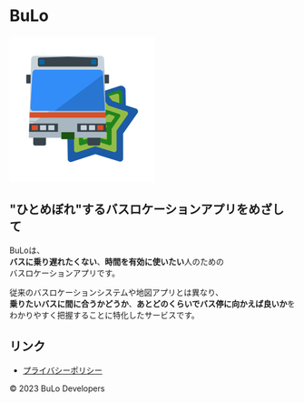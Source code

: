 # BuLo

<img src='./assets/icon_transparent.png' width='256' />

## "ひとめぼれ"するバスロケーションアプリをめざして
BuLoは、<br />
**バスに乗り遅れたくない**、**時間を有効に使いたい**人のための<br />
バスロケーションアプリです。<br />

従来のバスロケーションシステムや地図アプリとは異なり、<br />
**乗りたいバスに間に合うかどうか**、**あとどのくらいでバス停に向かえば良いか**を<br />
わかりやすく把握することに特化したサービスです。<br />

## リンク
- [プライバシーポリシー](/privacy)

&copy; 2023 BuLo Developers
